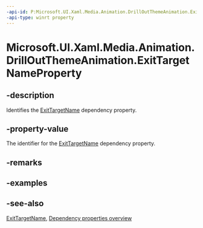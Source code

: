 ```yaml
---
-api-id: P:Microsoft.UI.Xaml.Media.Animation.DrillOutThemeAnimation.ExitTargetNameProperty
-api-type: winrt property
---
```


<!-- Property syntax
public Windows.UI.Xaml.DependencyProperty ExitTargetNameProperty { get; }
-->

# Microsoft.UI.Xaml.Media.Animation.DrillOutThemeAnimation.ExitTargetNameProperty

## -description
Identifies the [ExitTargetName](drilloutthemeanimation_exittargetname.md) dependency property.

## -property-value
The identifier for the [ExitTargetName](drilloutthemeanimation_exittargetname.md) dependency property.

## -remarks

## -examples

## -see-also
[ExitTargetName](drilloutthemeanimation_exittargetname.md), [Dependency properties overview](/windows/uwp/xaml-platform/dependency-properties-overview)
